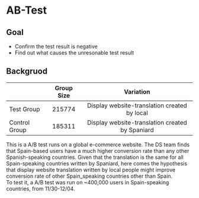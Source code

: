 # AB-Test
## Goal
- Confirm the test result is negative
- Find out what causes the unresonable test result
## Backgruod

|        | Group Size           | Variation  |
| ------------- |:-------------:| :-----:|
| Test Group      | 215774 | Display website-translation created by local  |
| Control Group      | 185311      |   Display website-translation created by Spaniard |



This is a A/B test runs on a global e-commerce website. The DS team finds that Spain-based users have a much higher conversion rate than any other Spanish-speaking countries. Given that the translation is the same for all Spain-speaking countries written by Spaniard, here comes the hypothesis that display website translation written by local people might improve conversion rate of other Spain_speaking countries other than Spain.
<br>
To test it, a A/B test was run on ~400,000 users in Spain-speaking countries, from 11/30-12/04.
